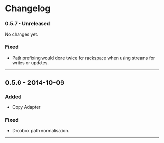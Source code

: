 # Changelog

### 0.5.7 - Unreleased

No changes yet.

### Fixed

* Path prefixing would done twice for rackspace when using streams for writes or updates.

---

## 0.5.6 - 2014-10-06

### Added

- Copy Adapter

### Fixed

- Dropbox path normalisation.

---